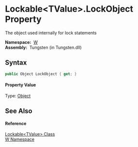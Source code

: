 Lockable&lt;TValue>.LockObject Property
=======================================
   The object used internally for lock statements

  **Namespace:**  [W][1]  
  **Assembly:**  Tungsten (in Tungsten.dll)

Syntax
------

```csharp
public Object LockObject { get; }
```

#### Property Value
Type: [Object][2]

See Also
--------

#### Reference
[Lockable&lt;TValue> Class][3]  
[W Namespace][1]  

[1]: ../README.md
[2]: http://msdn.microsoft.com/en-us/library/e5kfa45b
[3]: README.md